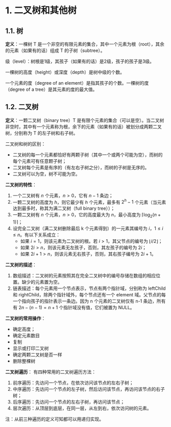 # 1. 二叉树和其他树

## 1.1. 树

**定义**：一棵树 T 是一个非空的有限元素的集合，其中一个元素为根（root），其余的元素（如果有的话）组成 T 的子树（subtree）。

级（level）：树根是1级，其孩子（如果有的话）是2级，孩子的孩子是3级。

一棵树的高度（height）或深度（depth）是树中级的个数。

一个元素的度（degree of an element）是指其孩子的个数。一棵树的度（degree of a tree）是其元素的度的最大值。

## 1.2. 二叉树

**定义**：一颗二叉树（binary tree）T 是有限个元素的集合（可以是空）。当二叉树非空时，其中有一个元素称为根，余下的元素（如果有的话）被划分成两颗二叉树，分别称为 T 的左子树和右子树。

二叉树和树的区别：
- 二叉树的每一个元素都恰好有两颗子树（其中一个或两个可能为空），而树的每个元素可有任意颗子树；
- 二叉树每个元素是有序的（有左右子树之分），而树的子树是无序的。
- 二叉树可以为空，树不可能为空。

**二叉树的特性**：
1. 一个二叉树有 $n$ 个元素，$n>0$，它有 $n-1$ 条边；
1. 一颗二叉树的高度为 $h$，则它最少有 $h$ 个元素，最多有 $2^h-1$ 个元素（当元素达到最多时，称其为满二叉树（full binary tree））；
1. 一颗二叉树有 $n$ 个元素，$n>0$，它的高度最大为 $n$，最小高度为 $\lceil{\log_2(n+1)}\rceil$；
1. 设完全二叉树（满二叉树删除最后 k 个元素得到）的一元素其编号为 $i$，$1\leq{i}\leq{n}$。有以下关系成立：
    - 如果 $i=1$，则该元素为二叉树的根。若 $i>1$，其父节点的编号为 $\lfloor{i/2}\rfloor$；
    - 如果 $2i>n$，则该元素无左孩子，否则，其左孩子的编号为 $2i$；
    - 如果 $2i+1>n$，则该元素无右孩子，否则，其右孩子编号为 $2i+1$。

**二叉树的描述**：
1. 数组描述：二叉树的元素按照其在完全二叉树中的编号存储在数组的相应位置。缺少的元素置为空。
1. 链表描述：每个元素用一个节点表示，节点有两个指针域，分别称为 leftChild 和 rightChild，除两个指针域外，每个节点还有一个 element 域。父节点的每一个指向孩子的指针表示一条边。因为 n 个元素的二叉树仅有 n-1 条边，所有有 $2n-(n-1)=n+1$ 个指针域没有值，它们被置为 NULL。

**二叉树的常用操作**：
- 确定高度；
- 确定元素数目
- 复制
- 显示或打印二叉树
- 确定两颗二叉树是否一样
- 删除整棵树

**二叉树遍历**：
有四种常用的二叉树遍历方法：
1. 前序遍历：先访问一个节点，在依次访问该节点的左右子树；
1. 中序遍历：先访问一个节点的左子树，然后访问该节点，再访问该节点的右子树；
1. 后序遍历：先访问一个节点的左右子树，再访问该节点；
1. 层次遍历：从顶层到底层，在同一层，从左到右，依次访问树的元素。

注：从前三种遍历的定义可知都可以用递归实现。
